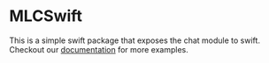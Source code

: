 # MLCSwift

This is a simple swift package that exposes the chat module to swift.
Checkout our [documentation](https://mlc.ai/mlc-llm/docs/) for more examples.

